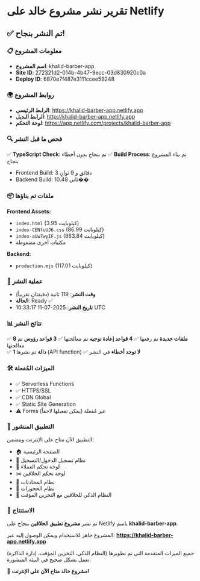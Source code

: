 # تقرير نشر مشروع خالد على Netlify

## ✅ تم النشر بنجاح!

### 📋 معلومات المشروع

- **اسم المشروع**: khalid-barber-app
- **Site ID**: 272321d2-014b-4b47-9ecc-03d830920c0a
- **Deploy ID**: 6870e7f487e3111ccee59248

### 🌍 روابط المشروع

- **الرابط الرئيسي**: https://khalid-barber-app.netlify.app
- **الرابط البديل**: http://khalid-barber-app.netlify.app
- **لوحة التحكم**: https://app.netlify.com/projects/khalid-barber-app

### 🔍 فحص ما قبل النشر

✅ **TypeScript Check**: تم بنجاح بدون أخطاء
✅ **Build Process**: تم بناء المشروع بنجاح

- Frontend Build: 3 دقائق و 9 ثوانٍ
- Backend Build: 10.48 ثاني��

### 📦 ملفات تم بناؤها

**Frontend Assets:**

- `index.html` (3.95 كيلوبايت)
- `index-CENfuUJ6.css` (86.99 كيلوبايت)
- `index-aUw7wyIF.js` (863.84 كيلوبايت)
- مكتبات أخرى مضغوطة

**Backend:**

- `production.mjs` (117.01 كيلوبايت)

### 🚀 عملية النشر

- **وقت النشر**: 119 ثانية (دقيقتان تقريباً)
- **الحالة**: Ready ✅
- **تاريخ النشر**: 2025-07-11 10:33:17 UTC

### 📊 نتائج النشر

✅ **8 ملفات جديدة** تم رفعها
✅ **4 قواعد إعادة توجيه** تم معالجتها
✅ **3 قواعد رؤوس** تم معالجتها  
✅ **1 دالة** تم نشرها (API function)
✅ **لا توجد أخطاء** في النشر

### 🛠️ الميزات المُفعلة

- ✅ Serverless Functions
- ✅ HTTPS/SSL
- ✅ CDN Global
- ✅ Static Site Generation
- ⚠️ Forms غير مُفعلة (يمكن تفعيلها لاحقاً)

### 📱 التطبيق المنشور

التطبيق الآن متاح على الإنترنت ويتضمن:

- 🏠 الصفحة الرئيسية
- 🔐 نظام تسجيل الدخول/التسجيل
- 👥 لوحة تحكم العملاء
- ✂️ لوحة تحكم الحلاقين
- 💬 نظام المحادثات
- 📅 نظام الحجوزات
- 🎯 النظام الذكي للحلاقين مع التخزين المؤقت

### 🎯 الاستنتاج

تم نشر **مشروع تطبيق الحلاقين** بنجاح على Netlify باسم **khalid-barber-app**.

المشروع جاهز للاستخدام ويمكن الوصول إليه عبر:
**https://khalid-barber-app.netlify.app**

جميع الميزات المتقدمة التي تم تطويرها (النظام الذكي، التخزين المؤقت، إدارة الذاكرة) تعمل بشكل صحيح في البيئة المنشورة.

🎉 **مشروع خالد متاح الآن على الإنترنت!**
